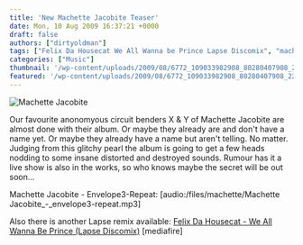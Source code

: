 ```yaml
---
title: 'New Machette Jacobite Teaser'
date: Mon, 10 Aug 2009 16:37:21 +0000
draft: false
authors: ["dirtyoldman"]
tags: ["Felix Da Housecat We All Wanna be Prince Lapse Discomix", "machette jacobite", "Machette Jacobite - Envelope3-Repeat"]
categories: ["Music"]
thumbnail: '/wp-content/uploads/2009/08/6772_109033982908_80280407908_2224152_7925372_n-150x150.jpg'
featured: '/wp-content/uploads/2009/08/6772_109033982908_80280407908_2224152_7925372_n-304x190.jpg'
---
```


![Machette Jacobite](/wp-content/uploads/2009/08/6772_109033982908_80280407908_2224152_7925372_n.jpg "Machette Jacobite")

Our favourite anonomyous circuit benders X & Y of Machette Jacobite are almost done with their album. Or maybe they already are and don't have a name yet. Or maybe they already have a name but aren't telling. No matter. Judging from this glitchy pearl the album is going to get a few heads nodding to some insane distorted and destroyed sounds. Rumour has it a live show is also in the works, so who knows maybe the secret will be out soon...

Machette Jacobite - Envelope3-Repeat: \[audio:/files/machette/Machette Jacobite\_-\_envelope3-repeat.mp3\]

Also there is another Lapse remix available: [Felix Da Housecat - We All Wanna Be Prince (Lapse Discomix)](http://www.mediafire.com/?sharekey=de8d1576de252d501686155677bb26856762a3fb48704e47) \[mediafire\]